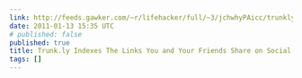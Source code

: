 ```yaml
---
link: http://feeds.gawker.com/~r/lifehacker/full/~3/jchwhyPAicc/trunkly-indexes-the-links-you-and-your-friends-share-on-social-networks
date: 2011-01-13 15:35 UTC
# published: false
published: true
title: Trunk.ly Indexes The Links You and Your Friends Share on Social Networks [Links]
tags: []
---
```



